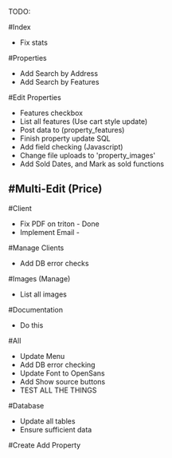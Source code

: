 TODO:

#Index
- Fix stats

#Properties
- Add Search by Address
- Add Search by Features

#Edit Properties
- Features checkbox
- List all features (Use cart style update)
- Post data to (property_features)
- Finish property update SQL
- Add field checking (Javascript)
- Change file uploads to 'property_images'
- Add Sold Dates, and Mark as sold functions

#Multi-Edit (Price)
- 

#Client
- Fix PDF on triton - Done
- Implement Email -

#Manage Clients
- Add DB error checks

#Images (Manage)
- List all images

#Documentation
- Do this

#All 
- Update Menu
- Add DB error checking
- Update Font to OpenSans
- Add Show source buttons
- TEST ALL THE THINGS

#Database
- Update all tables
- Ensure sufficient data

#Create Add Property